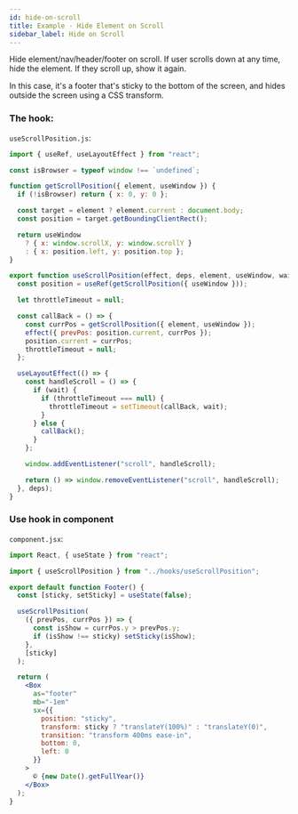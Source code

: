 ```yaml
---
id: hide-on-scroll
title: Example - Hide Element on Scroll
sidebar_label: Hide on Scroll
---
```


Hide element/nav/header/footer on scroll. If user scrolls down at any time, hide the element. If they scroll up, show it again.

In this case, it's a footer that's sticky to the bottom of the screen, and hides outside the screen using a CSS transform.

### The hook:

`useScrollPosition.js`:

```js
import { useRef, useLayoutEffect } from "react";

const isBrowser = typeof window !== `undefined`;

function getScrollPosition({ element, useWindow }) {
  if (!isBrowser) return { x: 0, y: 0 };

  const target = element ? element.current : document.body;
  const position = target.getBoundingClientRect();

  return useWindow
    ? { x: window.scrollX, y: window.scrollY }
    : { x: position.left, y: position.top };
}

export function useScrollPosition(effect, deps, element, useWindow, wait) {
  const position = useRef(getScrollPosition({ useWindow }));

  let throttleTimeout = null;

  const callBack = () => {
    const currPos = getScrollPosition({ element, useWindow });
    effect({ prevPos: position.current, currPos });
    position.current = currPos;
    throttleTimeout = null;
  };

  useLayoutEffect(() => {
    const handleScroll = () => {
      if (wait) {
        if (throttleTimeout === null) {
          throttleTimeout = setTimeout(callBack, wait);
        }
      } else {
        callBack();
      }
    };

    window.addEventListener("scroll", handleScroll);

    return () => window.removeEventListener("scroll", handleScroll);
  }, deps);
}
```

### Use hook in component

`component.jsx`:

```jsx
import React, { useState } from "react";

import { useScrollPosition } from "../hooks/useScrollPosition";

export default function Footer() {
  const [sticky, setSticky] = useState(false);

  useScrollPosition(
    ({ prevPos, currPos }) => {
      const isShow = currPos.y > prevPos.y;
      if (isShow !== sticky) setSticky(isShow);
    },
    [sticky]
  );

  return (
    <Box
      as="footer"
      mb="-1em"
      sx={{
        position: "sticky",
        transform: sticky ? "translateY(100%)" : "translateY(0)",
        transition: "transform 400ms ease-in",
        bottom: 0,
        left: 0
      }}
    >
      © {new Date().getFullYear()}
    </Box>
  );
}
```
